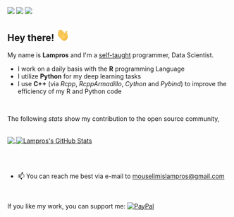 
<!--
**mlampros/mlampros** is a ✨ _special_ ✨ repository because its `README.md` (this file) appears on your GitHub profile.

Here are some ideas to get you started:

- 🔭 I’m currently working on ...
- 🌱 I’m currently learning ...
- 👯 I’m looking to collaborate on ...
- 🤔 I’m looking for help with ...
- 💬 Ask me about ...
- 📫 How to reach me: ...
- 😄 Pronouns: ...
- ⚡ Fun fact: ...
-->

[![](https://img.shields.io/badge/🌐website-blue?&style=for-the-badge)](http://mlampros.github.io/)
[![](https://img.shields.io/badge/twitter-%231DA1F2.svg?&style=for-the-badge&logo=twitter&logoColor=white)](https://twitter.com/lampros_twit)
[![](https://views.whatilearened.today/views/github/mlampros/mlampros.svg)](http://github.com/mlampros/mlampros)


## Hey there! <img src="https://github.com/mlampros/mlampros/blob/main/wave.gif" width="30px">

My name is **Lampros** and I'm a [self-taught](https://github.com/mlampros/mlampros.github.io/blob/master/Curriculum_Vitae_Github.pdf) programmer, Data Scientist.

* I work on a daily basis with the **R** programming Language
* I utilize **Python** for my deep learning tasks 
* I use **C++** (via *Rcpp*, *RcppArmadillo*, *Cython* and *Pybind*) to improve the efficiency of my R and Python code

<br>

The following *stats* show my contribution to the open source community,

<br>

<a href="https://github.com/mlampros/mlampros">
  <img align="center" src="https://github-readme-stats.vercel.app/api/top-langs/?username=mlampros&hide=C&title_color=ffffff&text_color=c9cacc&icon_color=2bbc8a&bg_color=1d1f21" />
</a>
<a href="https://github.com/mlampros/mlampros">
  <img align="center" src="https://github-readme-stats.vercel.app/api?username=mlampros&show_icons=true&line_height=27&count_private=true&title_color=ffffff&text_color=c9cacc&icon_color=2bbc8a&bg_color=1d1f21" alt="Lampros's GitHub Stats" />
</a>

<br><br>

* 📫 You can reach me best via e-mail to mouselimislampros@gmail.com

<br>

If you like my work, you can support me: [![PayPal](https://img.shields.io/badge/-PayPal.me-informational?style=flat&logo=PayPal&logoColor=white&link=https://paypal.me/lamprosmouselimis)](https://paypal.me/lamprosmouselimis)

<br>
